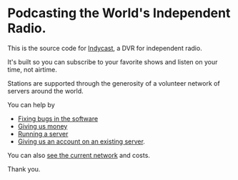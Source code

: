 # Podcasting the World's Independent Radio.

This is the source code for [Indycast](http://indycast.net), a DVR for independent radio. 

It's built so you can subscribe to your favorite shows and listen on your time, not airtime.

Stations are supported through the generosity of a volunteer network of servers around the world.

You can help by

 * [Fixing bugs in the software](https://github.com/kristopolous/DRR/issues)
 * [Giving us money](https://github.com/kristopolous/DRR/wiki/Donating-Money)
 * [Running a server](https://github.com/kristopolous/DRR/wiki/Join-the-Federation)
 * [Giving us an account on an existing server](https://github.com/kristopolous/DRR/wiki/Donating-Servers).

You can also [see the current network](https://github.com/kristopolous/DRR/wiki/Current-Architecture) and costs.

Thank you.

